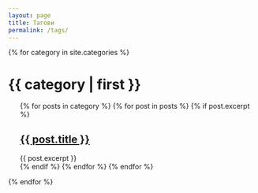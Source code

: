 ```yaml
---
layout: page
title: Тагови
permalink: /tags/
---
```


<div class="posts">
  {% for category in site.categories %}
  <h1>{{ category | first }}</h1>
  <ul>
    {% for posts in category %}
    {% for post in posts %}
    {% if post.excerpt %}
    <article class="post">
      <h1><a href="{{ site.baseurl }}{{ post.url }}">{{ post.title }}</a></h1>
      <div class="entry">
        {{ post.excerpt }}
      </div>
    </article>
    {% endif %}
    {% endfor %}
    {% endfor %}
  </ul>
  {% endfor %}
</div>
